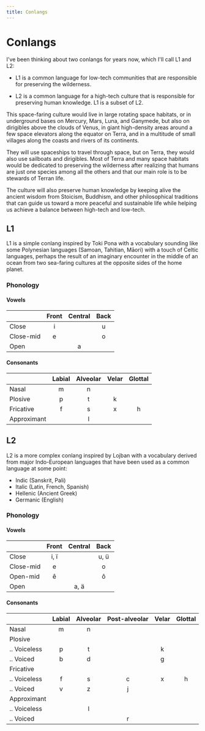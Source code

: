 ```yaml
---
title: Conlangs
---
```


# Conlangs

I've been thinking about two conlangs for years now, which I'll call L1 and L2:

* L1 is a common language for low-tech communities that are responsible for
  preserving the wilderness.

* L2 is a common language for a high-tech culture that is responsible for
  preserving human knowledge. L1 is a subset of L2.

This space-faring culture would live in large rotating space habitats, or in
underground bases on Mercury, Mars, Luna, and Ganymede, but also on dirigibles
above the clouds of Venus, in giant high-density areas around a few space
elevators along the equator on Terra, and in a multitude of small villages
along the coasts and rivers of its continents.

They will use spaceships to travel through space, but on Terra, they would also
use sailboats and dirigibles. Most of Terra and many space habitats would be
dedicated to preserving the wilderness after realizing that humans are just one
species among all the others and that our main role is to be stewards of Terran
life.

The culture will also preserve human knowledge by keeping alive the ancient
wisdom from Stoicism, Buddhism, and other philosophical traditions that can
guide us toward a more peaceful and sustainable life while helping us achieve a
balance between high-tech and low-tech.

## L1

L1 is a simple conlang inspired by Toki Pona with a vocabulary sounding like
some Polynesian languages (Samoan, Tahitian, Māori) with a touch of Celtic
languages, perhaps the result of an imaginary encounter in the middle of an
ocean from two sea-faring cultures at the opposite sides of the home planet.

### Phonology

#### Vowels

|           | Front | Central | Back |
| --------- | :---: | :-----: | :--: |
| Close     |   i   |         |  u   |
| Close-mid |   e   |         |  o   |
| Open      |       |    a    |      |

#### Consonants

|             | Labial | Alveolar | Velar | Glottal |
| ----------- | :----: | :------: | :---: | :-----: |
| Nasal       |   m    |    n     |       |         |
| Plosive     |   p    |    t     |   k   |         |
| Fricative   |   f    |    s     |   x   |    h    |
| Approximant |        |    l     |       |         |

## L2

L2 is a more complex conlang inspired by Lojban with a vocabulary derived from
major Indo-European languages that have been used as a common language at some
point:

- Indic (Sanskrit, Pali)
- Italic (Latin, French, Spanish)
- Hellenic (Ancient Greek)
- Germanic (English)

### Phonology

#### Vowels

|           | Front | Central | Back |
| --------- | :---: | :-----: | :--: |
| Close     | i, ï  |         | u, ü |
| Close-mid |   e   |         |  o   |
| Open-mid  |   ê   |         |  ô   |
| Open      |       |  a, ä   |      |

#### Consonants

|              | Labial | Alveolar | Post-alveolar | Velar | Glottal |
| ------------ | :----: | :------: | :-----------: | :---: | :-----: |
| Nasal        |   m    |    n     |               |       |         |
| Plosive      |        |          |               |       |         |
| .. Voiceless |   p    |    t     |               |   k   |         |
| .. Voiced    |   b    |    d     |               |   g   |         |
| Fricative    |        |          |               |       |         |
| .. Voiceless |   f    |    s     |       c       |   x   |    h    |
| .. Voiced    |   v    |    z     |       j       |       |         |
| Approximant  |        |          |               |       |         |
| .. Voiceless |        |    l     |               |       |         |
| .. Voiced    |        |          |       r       |       |         |
